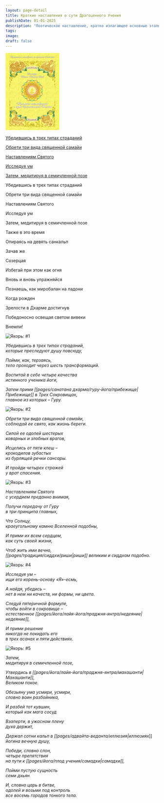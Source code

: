 ```yaml
---
layout: page-detail
title: Краткие наставления о сути Драгоценного Учения
publishDate: 01-01-2025
description: "Поэтическое наставление, кратко излагающее основные этапы и принципы духовной практики: осознание страданий, принятие обетов, следование учителю, исследование природы ума и медитация, ведущие к внутреннему освобождению и мудрости."
tags: 
image: 
draft: false
---
```


![Краткие наставления о сути Драгоценного Учения](/upload/iblock/82d/82db42cf0105ef7b381beddca69bed70.jpg)


[Убедившись в трех типах страданий](#1)  
  
[Обрети три вида священной самайи](#2)  
  
[Наставлениям Святого](#3)  
  
[Исследуя ум](#4)  
  
[Затем, медитируя в семичленной позе](#5)  

  
Убедившись в трех типах страданий  
  
Обрети три вида священной самайи  
  
Наставлениям Святого  
  
Исследуя ум  
  
Затем, медитируя в семичленной позе  
  
Также в это время  
  
Опираясь на девять санкальп  
  
Зачав же  
  
Созерцая  
  
Избегай при этом как огня  
  
Вновь и вновь упражняйся  
  
Познаешь, как миробалан на ладони  
  
Когда рожден  
  
Зрелости в Дхарме достигнув  
  
Победоносно освещая светом вивеки  
  
Внемли!  
  
![](/bitrix/images/1.gif "Якорь: #1") 

 _Убедившись в трех типах страданий,_  
 _которые преследуют душу повсюду,_ 

 _Пойми, как, терзаясь,_  
 _тело проходит через шесть трансформаций._ 

 _Воспитай в себе четыре качества_  
 _истинного ученика йоги,_ 

 _Затем прими [[pages/санатана дхарма/гуру-йога/прибежище|Прибежище]] в Трех Сокровищах,_  
 _главное из которых – Гуру._ 

![](/bitrix/images/1.gif "Якорь: #2") 

 _Обрети три вида священной самайи,_  
 _соблюдай ее свято, как жизнь береги._ 

 _Силой ее одолей шестерых_  
 _коварных и злобных врагов,_ 

 _Исцелись от пяти клеш –_  
 _крокодилов зубастых_  
 _из бурлящей речки сансары._ 

 _И пройди четырех стражей_  
 _у врат спасения._ 

![](/bitrix/images/1.gif "Якорь: #3") 

 _Наставлениям Святого_  
 _с усердием преданно внимая,_ 

 _Получи передачу от Гуру_  
 _в три принципа главных,_ 

 _Что Солнцу,_  
 _краеугольному камню Вселенной подобны,_ 

 _И прими их всем сердцем,_  
 _как суть своей жизни,_ 

 _Чтоб жить ими вечно,_  
 _[[pages/традиция/сиддхи/риши|риши]] великим и сиддхам подобно._ 

![](/bitrix/images/1.gif "Якорь: #4") 

 _Исследуя ум –_  
 _ищи его корень-основу «Я»-есмь,_ 

 _А найдя, убедись –_  
 _нет в нем ни качеств, ни формы, ни цвета._ 

 _Следуй пятеричной формуле,_  
 _чтобы войти в сокровище –_  
 _естественное [[pages/йога/лайя-йога/праджня-янтра/недеяние|недеяние]],_ 

 _И прими решение_  
 _никогда не покидать его_  
 _в трех асанах и пяти действиях._ 

![](/bitrix/images/1.gif "Якорь: #5") 

 _Затем,_  
 _медитируя в семичленной позе,_ 

 _Утвердись в [[pages/йога/лайя-йога/праджня-янтра/махашанти|Махашанти]],_  
 _Великом покое._ 

 _Обезьяну ума усмири, усмири,_  
 _словно воин разбойника,_ 

 _И разбей тот кувшин,_  
 _который как мага сосуд_ 

 _Взаперти, в ужасном плену_  
 _духа держит,_ 

 _Держал сотни кальп в [[pages/адвайта-веданта/иллюзия|иллюзиях_]]  
 _йогина вечную душу,_ 

 _Победи, словно слон,_  
 _четыре препятствия_  
 _на пути к [[pages/йога/плод учения/самадхи|самадхи]],_ 

 _Пойми пустую сущность_  
 _семи дхьян_ 

 _И, словно царь в битве,_  
 _одолей и возьми под контроль_  
 _все восемь городов тонкого тела._ 
